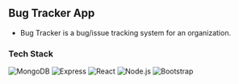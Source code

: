 ## Bug Tracker App

- Bug Tracker is a bug/issue tracking system for an organization.

### Tech Stack

![MongoDB](https://img.shields.io/badge/-MongoDB-05122A?style=flat&logo=mongodb)&nbsp;![Express](https://img.shields.io/badge/-Express-05122A?style=flat&logo=express)&nbsp;![React](https://img.shields.io/badge/-React-05122A?style=flat&logo=react)&nbsp;![Node.js](https://img.shields.io/badge/-Node.js-05122A?style=flat&logo=node.js)&nbsp;![Bootstrap](https://img.shields.io/badge/-Bootstrap-05122A?style=flat&logo=bootstrap&logoColor=563D7C)




